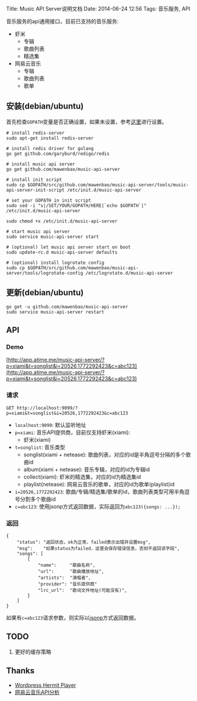 Title: Music API Server说明文档
Date: 2014-06-24 12:56
Tags: 音乐服务, API

音乐服务的api通用接口，目前已支持的音乐服务:

* 虾米
    * 专辑
    * 歌曲列表
    * 精选集
* 网易云音乐
    * 专辑
    * 歌曲列表
    * 歌单

## 安装(debian/ubuntu)

首先检查`GOPATH`变量是否正确设置，如果未设置，参考[这里](http://blog.atime.me/note/golang-summary.html#3867e350ebb33a487c4ac5f7787e1c29)进行设置。

    # install redis-server
    sudo apt-get install redis-server

    # install redis driver for golang
    go get github.com/garyburd/redigo/redis

    # install music api server
    go get github.com/mawenbao/music-api-server

    # install init script
    sudo cp $GOPATH/src/github.com/mawenbao/music-api-server/tools/music-api-server-init-script /etc/init.d/music-api-server

    # set your GOPATH in init script
    sudo sed -i "s|/SET/YOUR/GOPATH/HERE|`echo $GOPATH`|" /etc/init.d/music-api-server

    sudo chmod +x /etc/init.d/music-api-server

    # start music api server
    sudo service music-api-server start

    # (optional) let music api server start on boot
    sudo update-rc.d music-api-server defaults

    # (optional) install logrotate config
    sudo cp $GOPATH/src/github.com/mawenbao/music-api-server/tools/logrotate-config /etc/logrotate.d/music-api-server

## 更新(debian/ubuntu)

    go get -u github.com/mawenbao/music-api-server
    sudo service music-api-server restart

## API
### Demo

[http://app.atime.me/music-api-server/?p=xiami&t=songlist&i=20526,1772292423&c=abc123](http://app.atime.me/music-api-server/?p=xiami&t=songlist&i=20526,1772292423&c=abc123)

### 请求

    GET http://localhost:9099/?p=xiami&t=songlist&i=20526,1772292423&c=abc123

* `localhost:9099`: 默认监听地址
* `p=xiami`: 音乐API提供商，目前仅支持虾米(xiami):
    * 虾米(xiami)
* `t=songlist`: 音乐类型
    * songlist(xiami + netease): 歌曲列表，对应的id是半角逗号分隔的多个歌曲id
    * album(xiami + netease): 音乐专辑，对应的id为专辑id
    * collect(xiami): 虾米的精选集，对应的id为精选集id
    * playlist(netease): 网易云音乐的歌单，对应的id为歌单(playlist)id
* `i=20526,1772292423`: 歌曲/专辑/精选集/歌单的id，歌曲列表类型可用半角逗号分割多个歌曲id
* `c=abc123`: 使用jsonp方式返回数据，实际返回为`abc123({songs: ...});`

### 返回

    {
        "status": "返回状态，ok为正常，failed表示出错并设置msg",
        "msg":    "如果status为failed，这里会保存错误信息，否则不返回该字段",
        "songs": [
            {
                "name":     "歌曲名称",
                "url":      "歌曲播放地址",
                "artists":  "演唱者",
                "provider": "音乐提供商"
                "lrc_url":  "歌词文件地址(可能没有)",
            }
        ]
    } 

如果有`c=abc123`请求参数，则实际以[jsonp](http://en.wikipedia.org/wiki/JSONP)方式返回数据。

## TODO
1. 更好的缓存策略

## Thanks
* [Wordpress Hermit Player](http://mufeng.me/hermit-for-wordpress.html)
* [网易云音乐API分析](https://github.com/yanunon/NeteaseCloudMusic/wiki/%E7%BD%91%E6%98%93%E4%BA%91%E9%9F%B3%E4%B9%90API%E5%88%86%E6%9E%90)


